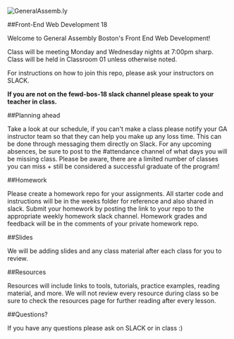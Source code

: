![GeneralAssemb.ly](https://github.com/generalassembly/ga-ruby-on-rails-for-devs/raw/master/images/ga.png "GeneralAssemb.ly")

##Front-End Web Development 18

Welcome to General Assembly Boston's Front End Web Development!

Class will be meeting Monday and Wednesday nights at 7:00pm sharp.  Class will be held in Classroom 01 unless otherwise noted.

For instructions on how to join this repo, please ask your instructors on SLACK.

__If you are not on the fewd-bos-18 slack channel please speak to your teacher in class.__

##Planning ahead

Take a look at our schedule, if you can't make a class please notify your GA instructor team so that they can help you make up any loss time.  This can be done through messaging them directly on Slack.  For any upcoming absences, be sure to post to the #attendance channel of what days you will be missing class.  Please be aware, there are a limited number of classes you can miss + still be considered a successful graduate of the program!

##Homework

Please create a homework repo for your assignments.  All starter code and instructions will be in the weeks folder for reference and also shared in slack.  Submit your homework by posting the link to your repo to the appropriate weekly homework slack channel.  Homework  grades and feedback will be in the comments of your private homework repo.

##Slides

We will be adding slides and any class material after each class for you to review.

##Resources

Resources will include links to tools, tutorials, practice examples, reading material, and more.  We will not review every resource during class so be sure to check the resources page for further reading after every lesson.


##Questions?

If you have any questions please ask on SLACK or in class :)


